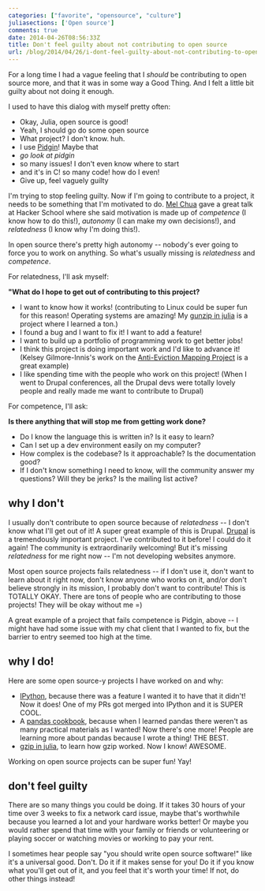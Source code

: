 ```yaml
---
categories: ["favorite", "opensource", "culture"]
juliasections: ['Open source']
comments: true
date: 2014-04-26T08:56:33Z
title: Don't feel guilty about not contributing to open source
url: /blog/2014/04/26/i-dont-feel-guilty-about-not-contributing-to-open-source/
---
```


For a long time I had a vague feeling that I *should* be contributing
to open source more, and that it was in some way a Good Thing. And I
felt a little bit guilty about not doing it enough.

I used to have this dialog with myself pretty often:

* Okay, Julia, open source is good!
* Yeah, I should go do some open source
* What project? I don't know. huh.
* I use [Pidgin](https://www.pidgin.im/)! Maybe that
* *go look at pidgin*
* so many issues! I don't even know where to start
* and it's in C! so many code! how do I even!
* Give up, feel vaguely guilty

<!--more-->

I'm trying to stop feeling guilty. Now if I'm going to contribute to a
project, it needs to be something that I'm motivated to do.
[Mel Chua](http://blog.melchua.com/) gave a great talk at Hacker
School where she said motivation is made up of *competence* (I know
how to do this!), *autonomy* (I can make my own decisions!), and
*relatedness* (I know why I'm doing this!).

In open source there's pretty high autonomy -- nobody's ever going to
force you to work on anything. So what's usually missing is
*relatedness* and *competence*.

For relatedness, I'll ask myself:


**"What do I hope to get out of contributing to this project?**

* I want to know how it works! (contributing to Linux could be super
  fun for this reason! Operating systems are amazing! My
  [gunzip in julia](https://github.com/jvns/gzip.jl) is a project
  where I learned a ton.)
* I found a bug and I want to fix it! I want to add a feature!
* I want to build up a portfolio of programming work to get better
  jobs!
* I think this project is doing important work and I'd like to advance
  it! (Kelsey Gilmore-Innis's work on the
  [Anti-Eviction Mapping Project](http://antievictionmappingproject.net/)
  is a great example)
* I like spending time with the people who work on this project! (When
  I went to Drupal conferences, all the Drupal devs were totally
  lovely people and really made me want to contribute to Drupal)

For competence, I'll ask:

**Is there anything that will stop me from getting work done?**

* Do I know the language this is written in? Is it easy to learn?
* Can I set up a dev environment easily on my computer?
* How complex is the codebase? Is it approachable? Is the
  documentation good?
* If I don't know something I need to know, will the community answer
  my questions? Will they be jerks? Is the mailing list active?

## why I don't

I usually don't contribute to open source because of *relatedness* --
I don't know what I'll get out of it! A super great example of this is
Drupal. [Drupal](https://drupal.org/) is a tremendously important
project. I've contributed to it before! I could do it again! The
community is extraordinarily welcoming! But it's missing *relatedness*
for me right now -- I'm not developing websites anymore.

Most open source projects fails relatedness -- if I don't use it,
don't want to learn about it right now, don't know anyone who works on
it, and/or don't believe strongly in its mission, I probably don't
want to contribute! This is TOTALLY OKAY. There are tons of people who
are contributing to those projects! They will be okay without me =)

A great example of a project that fails competence is Pidgin, above --
I might have had some issue with my chat client that I wanted to fix,
but the barrier to entry seemed too high at the time.

## why I do!

Here are some open source-y projects I have worked on and why:

* [IPython](https://github.com/ipython/ipython), because there was a
  feature I wanted it to have that it didn't! Now it does! One of my
  PRs got merged into IPython and it is SUPER COOL.
* A [pandas cookbook](https://github.com/jvns/pandas-cookbook),
  because when I learned pandas there weren't as many practical
  materials as I wanted! Now there's one more! People are learning
  more about pandas because I wrote a thing! THE BEST.
* [gzip in julia](https://github.com/jvns/gzip.jl), to learn how gzip
  worked. Now I know! AWESOME.

Working on open source projects can be super fun! Yay!

## don't feel guilty

There are so many things you could be doing. If it takes 30 hours of
your time over 3 weeks to fix a network card issue, maybe that's
worthwhile because you learned a lot and your hardware works better!
Or maybe you would rather spend that time with your family or friends
or volunteering or playing soccer or watching movies or working to pay
your rent.

I sometimes hear people say "you should write open source software!"
like it's a universal good. Don't. Do it if it makes sense for you! Do
it if you know what you'll get out of it, and you feel that it's worth
your time! If not, do other things instead!
